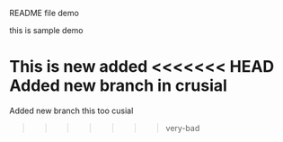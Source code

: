 README file demo

this is sample demo


This is new added 
<<<<<<< HEAD
Added new branch in crusial
=======
Added new branch
this too cusial
>>>>>>> very-bad
